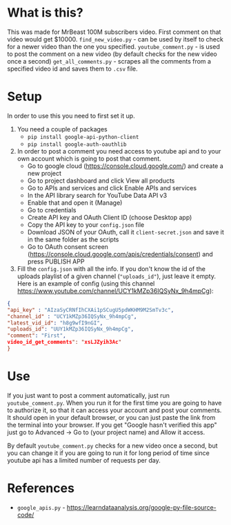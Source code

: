 # What is this?
This was made for MrBeast 100M subscribers video. First comment on that video would get $10000.
`find_new_video.py` - can be used by itself to check for a newer video than the one you specified.
`youtube_comment.py` - is used to post the comment on a new video (by default checks for the new video once a second)
`get_all_comments.py` - scrapes all the comments from a specified video id and saves them to `.csv` file.

# Setup
In order to use this you need to first set it up.
1. You need a couple of packages 
	- `pip install google-api-python-client`
	- `pip install google-auth-oauthlib`
2. In order to post a comment you need access to youtube api and to your own account which is going to post that comment.
	- Go to google cloud (https://console.cloud.google.com/) and create a new project
	- Go to project dashboard and click View all products
	- Go to APIs and services and click Enable APIs and services
	- In the API library search for YouTube Data API v3
	- Enable that and open it (Manage)
	- Go to credentials
	- Create API key and OAuth Client ID (choose Desktop app)
	- Copy the API key to your `config.json` file
	- Download JSON of your OAuth, call it `client-secret.json` and save it in the same folder as the scripts
	- Go to OAuth consent screen (https://console.cloud.google.com/apis/credentials/consent) and press PUBLISH APP
3. Fill the `config.json` with all the info. If you don't know the id of the uploads playlist of a given channel (`"uploads_id"`), just leave it empty. Here is an example of config (using this channel https://www.youtube.com/channel/UCY1kMZp36IQSyNx_9h4mpCg):
```json
{
"api_key" : "AIzaSyCRNfIhCXAi1pSCugU5pdWKHM9M2SmTv3c",
"channel_id" : "UCY1kMZp36IQSyNx_9h4mpCg",
"latest_vid_id": "h8g9wfI9nGI",
"uploads_id": "UUY1kMZp36IQSyNx_9h4mpCg",
"comment": "First",
video_id_get_comments": "xsLJZyih3Ac"
}
```

# Use
If you just want to post a comment automatically, just run `youtube_comment.py`.
When you run it for the first time you are going to have to authorize it, so that it can access your account and post your comments.
It should open in your default browser, or you can just paste the link from the terminal into your browser.
If you get "Google hasn't verified this app" just go to Advanced -> Go to (your project name) and Allow it access.

By default `youtube_comment.py` checks for a new video once a second, but you can change it if you are going to run it for long period of time since youtube api has a limited number of requests per day.

# References
- `google_apis.py` - https://learndataanalysis.org/google-py-file-source-code/
